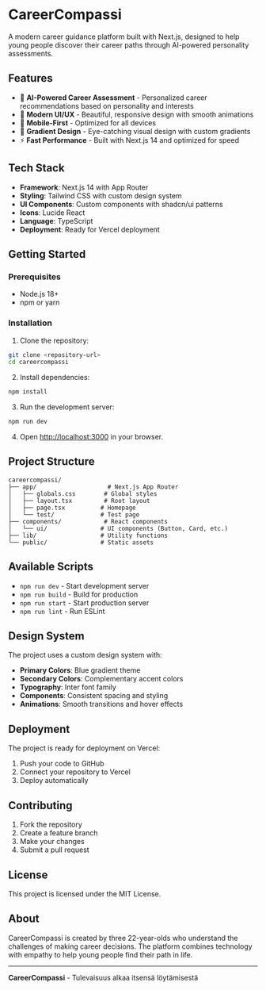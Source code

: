 # CareerCompassi

A modern career guidance platform built with Next.js, designed to help young people discover their career paths through AI-powered personality assessments.

## Features

- 🎯 **AI-Powered Career Assessment** - Personalized career recommendations based on personality and interests
- 🎨 **Modern UI/UX** - Beautiful, responsive design with smooth animations
- 📱 **Mobile-First** - Optimized for all devices
- 🌈 **Gradient Design** - Eye-catching visual design with custom gradients
- ⚡ **Fast Performance** - Built with Next.js 14 and optimized for speed

## Tech Stack

- **Framework**: Next.js 14 with App Router
- **Styling**: Tailwind CSS with custom design system
- **UI Components**: Custom components with shadcn/ui patterns
- **Icons**: Lucide React
- **Language**: TypeScript
- **Deployment**: Ready for Vercel deployment

## Getting Started

### Prerequisites

- Node.js 18+ 
- npm or yarn

### Installation

1. Clone the repository:
```bash
git clone <repository-url>
cd careercompassi
```

2. Install dependencies:
```bash
npm install
```

3. Run the development server:
```bash
npm run dev
```

4. Open [http://localhost:3000](http://localhost:3000) in your browser.

## Project Structure

```
careercompassi/
├── app/                    # Next.js App Router
│   ├── globals.css        # Global styles
│   ├── layout.tsx         # Root layout
│   ├── page.tsx          # Homepage
│   └── test/             # Test page
├── components/            # React components
│   └── ui/               # UI components (Button, Card, etc.)
├── lib/                  # Utility functions
└── public/               # Static assets
```

## Available Scripts

- `npm run dev` - Start development server
- `npm run build` - Build for production
- `npm run start` - Start production server
- `npm run lint` - Run ESLint

## Design System

The project uses a custom design system with:

- **Primary Colors**: Blue gradient theme
- **Secondary Colors**: Complementary accent colors
- **Typography**: Inter font family
- **Components**: Consistent spacing and styling
- **Animations**: Smooth transitions and hover effects

## Deployment

The project is ready for deployment on Vercel:

1. Push your code to GitHub
2. Connect your repository to Vercel
3. Deploy automatically

## Contributing

1. Fork the repository
2. Create a feature branch
3. Make your changes
4. Submit a pull request

## License

This project is licensed under the MIT License.

## About

CareerCompassi is created by three 22-year-olds who understand the challenges of making career decisions. The platform combines technology with empathy to help young people find their path in life.

---

**CareerCompassi** - Tulevaisuus alkaa itsensä löytämisestä
